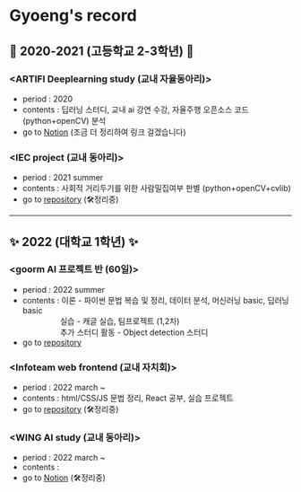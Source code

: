 # Gyoeng's record 

## 🎇 2020-2021 (고등학교 2-3학년) 🎇

### <ARTIFI Deeplearning study (교내 자율동아리)>
 * period : 2020 
 * contents : 딥러닝 스터디, 교내 ai 강연 수강, 자율주행 오픈소스 코드(python+openCV) 분석
 * go to [Notion]() (조금 더 정리하여 링크 걸겠습니다)

### <IEC project (교내 동아리)>
 * period : 2021 summer
 * contents : 사회적 거리두기를 위한 사람밀집여부 판별 (python+openCV+cvlib)
 * go to [repository](https://github.com/gyoenge/IEC_ODproject_2021) (🛠정리중)

<hr>

## ✨ 2022 (대학교 1학년) ✨

### <goorm AI 프로젝트 반 (60일)>
 * period : 2022 summer
 * contents : 이론 - 파이썬 문법 복습 및 정리, 데이터 분석, 머신러닝 basic, 딥러닝 basic
<br/>&nbsp;&nbsp;&nbsp;&nbsp;&nbsp;&nbsp;&nbsp;&nbsp;&nbsp;&nbsp;&nbsp;&nbsp;&nbsp;&nbsp;&nbsp;&nbsp;&nbsp;실습 - 캐글 실습, 팀프로젝트 (1,2차)
<br/>&nbsp;&nbsp;&nbsp;&nbsp;&nbsp;&nbsp;&nbsp;&nbsp;&nbsp;&nbsp;&nbsp;&nbsp;&nbsp;&nbsp;&nbsp;&nbsp;&nbsp;추가 스터디 활동 - Object detection 스터디 
 * go to [repository](https://github.com/gyoenge/goorm_AIclass_2022summer) 

### <Infoteam web frontend (교내 자치회)> 
 * period : 2022 march ~
 * contents : html/CSS/JS 문법 정리, React 공부, 실습 프로젝트 
 * go to [repository](https://github.com/gyoenge/GIST_Infoteam_2022) (🛠정리중)

### <WING AI study (교내 동아리)> 
 * period : 2022 march ~ 
 * contents : 
 * go to [Notion](https://wistful-order-0cd.notion.site/WING-AI-22fc2ba882c54dc7b059be174924eec1) (🛠정리중)
<br/>

<!--
**gyoenge/gyoenge** is a ✨ _special_ ✨ repository because its `README.md` (this file) appears on your GitHub profile.

Here are some ideas to get you started:

- 🔭 I’m currently working on ...
- 🌱 I’m currently learning ...
- 👯 I’m looking to collaborate on ...
- 🤔 I’m looking for help with ...
- 💬 Ask me about ...
- 📫 How to reach me: ...
- 😄 Pronouns: ...
- ⚡ Fun fact: ...

<a href="https://github.com/gyoenge/IEC_ODproject_2021"> <img src="http://img.shields.io/badge/-github repository-181717?style=flat&logo=GitHub&link=https://github.com/gyoenge/IEC_ODproject_2021" style="height : auto; margin-left : 10px; margin-right : 10px;"/></a>
-->
